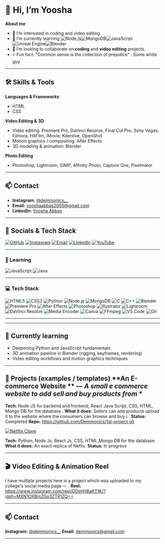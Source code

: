 # 👋 Hi, I’m Yoosha

**About me**

* 👀 I’m interested in coding and video editing.
* 🌱 I’m currently learning <img src="https://img.shields.io/badge/Node.js-339933?logo=node.js&logoColor=white&style=for-the-badge" alt="Node.js"><img src="https://img.shields.io/badge/MongoDB-47A248?logo=mongodb&logoColor=white&style=for-the-badge" alt="MongoDB"><img src="https://img.shields.io/badge/JavaScript-F7DF1E?logo=javascript&logoColor=black&style=for-the-badge" alt="JavaScript"><img src="https://img.shields.io/badge/Unreal%20Engine-0E1128?logo=unrealengine&logoColor=white&style=for-the-badge" alt="Unreal Engine"><img src="https://img.shields.io/badge/Blender-F5792A?logo=blender&logoColor=white&style=for-the-badge" alt="Blender">
* 💞️ I’m looking to collaborate on **coding** and **video editing** projects.
* ⚡ Fun fact: "Common sense is the collection of prejudice" : Some white guy

---

## 🛠️ Skills & Tools

**Languages & Frameworks**

* HTML
* CSS

**Video Editing & 3D**

* Video editing: Premiere Pro, DaVinci Resolve, Final Cut Pro, Sony Vegas, Filmora, HitFilm, iMovie, Kdenlive, OpenShot
* Motion graphics / compositing: After Effects
* 3D modeling & animation: Blender

**Photo Editing**

* Photoshop, Lightroom, GIMP, Affinity Photo, Capture One, Pixelmator

---

## 📫 Contact

* **Instagram:** [@demmonics__](https://instagram.com/demmonics__)
* **Email:** [yooshaabbas2005@gmail.com](mailto:yooshaabbas2005@gmail.com)
* **LinkedIn:** [Yoosha Abbas](https://www.linkedin.com/in/yoosha-abbas-ab162a357)


---

## 🎨 Socials & Tech Stack

<p align="left">

<!-- Socials -->
<a href="https://github.com/Demmonics"><img src="https://img.shields.io/badge/GitHub-181717?logo=github&logoColor=white&style=for-the-badge" alt="GitHub"/></a>
<a href="https://instagram.com/demmonics__"><img src="https://img.shields.io/badge/Instagram-E4405F?logo=instagram&logoColor=white&style=for-the-badge" alt="Instagram"/></a>
<a href="mailto:yooshaabbas2005@gmail.com"><img src="https://img.shields.io/badge/Email-D14836?logo=gmail&logoColor=white&style=for-the-badge" alt="Email"/></a>
<a href="https://www.linkedin.com/in/yoosha-abbas-ab162a357"><img src="https://img.shields.io/badge/LinkedIn-0A66C2?logo=linkedin&logoColor=white&style=for-the-badge" alt="LinkedIn"/></a>
<a href="https://www.youtube.com"><img src="https://img.shields.io/badge/YouTube-FF0000?logo=youtube&logoColor=white&style=for-the-badge" alt="YouTube"/></a>

</p>

---

### 🌱 Learning
<p align="left">
<img src="https://img.shields.io/badge/JavaScript-F7DF1E?logo=javascript&logoColor=black&style=for-the-badge" alt="JavaScript"/>
<img src="https://img.shields.io/badge/Java-007396?logo=java&logoColor=white&style=for-the-badge" alt="Java"/>
</p>


---

### 💻 Tech Stack
<p align="left">



<img src="https://img.shields.io/badge/HTML5-E34F26?logo=html5&logoColor=white&style=for-the-badge" alt="HTML5"/>
<img src="https://img.shields.io/badge/CSS3-1572B6?logo=css3&logoColor=white&style=for-the-badge" alt="CSS3"/>
<img src="https://img.shields.io/badge/Python-3776AB?logo=python&logoColor=white&style=for-the-badge" alt="Python"/>
<img src="https://img.shields.io/badge/Node.js-339933?logo=node.js&logoColor=white&style=for-the-badge" alt="Node.js"/>
<img src="https://img.shields.io/badge/MongoDB-47A248?logo=mongodb&logoColor=white&style=for-the-badge" alt="MongoDB"/>
<img src="https://img.shields.io/badge/C-A8B9CC?logo=c&logoColor=black&style=for-the-badge" alt="C"/>
<img src="https://img.shields.io/badge/C++-00599C?logo=cplusplus&logoColor=white&style=for-the-badge" alt="C++"/>
<img src="https://img.shields.io/badge/Blender-F5792A?logo=blender&logoColor=white&style=for-the-badge" alt="Blender"/>
<img src="https://img.shields.io/badge/Premiere%20Pro-9999FF?logo=adobepremierepro&logoColor=white&style=for-the-badge" alt="Premiere Pro"/>
<img src="https://img.shields.io/badge/After%20Effects-313131?logo=adobeaftereffects&logoColor=white&style=for-the-badge" alt="After Effects"/>
<img src="https://img.shields.io/badge/Photoshop-31A8FF?logo=adobephotoshop&logoColor=white&style=for-the-badge" alt="Photoshop"/>
<img src="https://img.shields.io/badge/Illustrator-FF9A00?logo=adobeillustrator&logoColor=white&style=for-the-badge" alt="Illustrator"/>
<img src="https://img.shields.io/badge/Lightroom-00ADEF?logo=adobelightroom&logoColor=white&style=for-the-badge" alt="Lightroom"/>
<img src="https://img.shields.io/badge/DaVinci%20Resolve-000000?logo=davinciresolve&logoColor=white&style=for-the-badge" alt="DaVinci Resolve"/>
<img src="https://img.shields.io/badge/Media%20Encoder-2D2D2D?logo=adobemediaencoder&logoColor=white&style=for-the-badge" alt="Media Encoder"/>
<img src="https://img.shields.io/badge/Canva-00C4CC?logo=canva&logoColor=white&style=for-the-badge" alt="Canva"/>
<img src="https://img.shields.io/badge/FFmpeg-000000?logo=ffmpeg&logoColor=white&style=for-the-badge" alt="FFmpeg"/>
<img src="https://img.shields.io/badge/VS%20Code-007ACC?logo=visualstudiocode&logoColor=white&style=for-the-badge" alt="VS Code"/>
<img src="https://img.shields.io/badge/Git-F05032?logo=git&logoColor=white&style=for-the-badge" alt="Git"/>
</p>

</p>

---

---

## 🌱 Currently learning

* Deepening Python and JavaScript fundamentals
* 3D animation pipeline in Blender (rigging, keyframes, rendering)
* Video editing workflows and motion graphics techniques

---

## 🚀 Projects (examples / templates) **An E-commerce Website ** — *A small e commerce website to add sell and buy products from* *
**Tech:** Node JS for backend and frontend, React Java Script, CSS, HTML, Mongo DB for the database .
**What it does:** Sellers can add products upload it to the website where the consumers can browse and buy i .
**Status:** Completed 
**Repo:** https://github.com/Demmonics/1st-project.git


<!-- Netflix Clone badge -->
<a href="https://github.com/Demmonics/netflix-clone">
  <img
    src="https://img.shields.io/badge/Netflix%20Clone-E50914?style=for-the-badge&logo=netflix&logoColor=white&labelColor=E50914&color=E50914"
    alt="Netflix Clone"
  />
</a>

**Tech:** Python, Node Js, React Js, CSS, HTML,Mongo DB for the database 
**What it does:** An exact replica of Neflix.
**Status:** In progress

--- 

## 🎬 Video Editing & Animation Reel
I have multiple projects here is a project which was uploaded to my college's social media page — . 
**Reel:** https://www.instagram.com/reel/DDehH8aKT1K/?igsh=MXN1OXBmZGo3ZTR1ZQ==

---

## 📫 Contact

**Instagram:** [@demmonics\_\_](https://instagram.com/demmonics__)
**Email:** [demmonics@gmail.com](mailto:demmonics@gmail.com)


---


